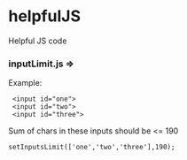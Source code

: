 # helpfulJS
Helpful JS code

### inputLimit.js =>

Example: 
  
 ```
  <input id="one">
  <input id="two">
  <input id="three">
  ```
  
Sum of chars in these inputs should be <= 190
  
  `setInputsLimit(['one','two','three'],190);`
